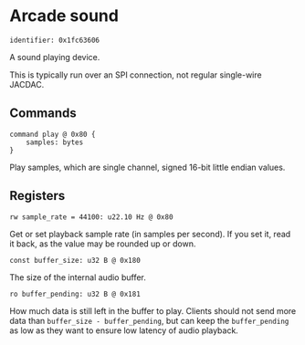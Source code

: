# Arcade sound

    identifier: 0x1fc63606

A sound playing device.

This is typically run over an SPI connection, not regular single-wire JACDAC.

## Commands

    command play @ 0x80 {
        samples: bytes
    }

Play samples, which are single channel, signed 16-bit little endian values.

## Registers

    rw sample_rate = 44100: u22.10 Hz @ 0x80

Get or set playback sample rate (in samples per second).
If you set it, read it back, as the value may be rounded up or down.

    const buffer_size: u32 B @ 0x180

The size of the internal audio buffer.

    ro buffer_pending: u32 B @ 0x181

How much data is still left in the buffer to play.
Clients should not send more data than `buffer_size - buffer_pending`,
but can keep the `buffer_pending` as low as they want to ensure low latency
of audio playback.
